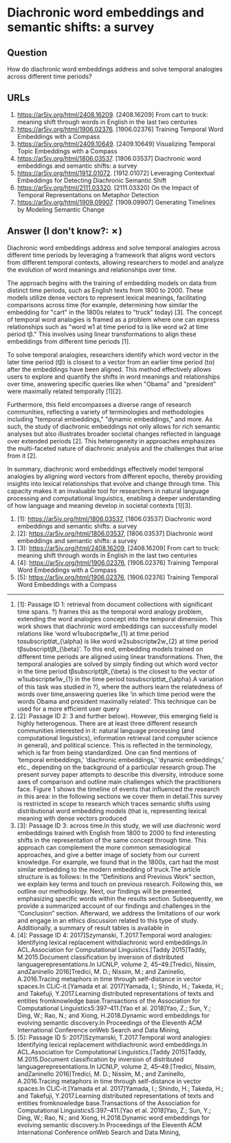 # Diachronic word embeddings and semantic shifts: a survey

## Question

How do diachronic word embeddings address and solve temporal analogies across different time periods?

## URLs

1. https://ar5iv.org/html/2408.16209. [2408.16209] From cart to truck: meaning shift through words in English in the last two centuries
2. https://ar5iv.org/html/1906.02376. [1906.02376] Training Temporal Word Embeddings with a Compass
3. https://ar5iv.org/html/2409.10649. [2409.10649] Visualizing Temporal Topic Embeddings with a Compass
4. https://ar5iv.org/html/1806.03537. [1806.03537] Diachronic word embeddings and semantic shifts: a survey
5. https://ar5iv.org/html/1912.01072. [1912.01072] Leveraging Contextual Embeddings for Detecting Diachronic Semantic Shift
6. https://ar5iv.org/html/2111.03320. [2111.03320] On the Impact of Temporal Representations on Metaphor Detection
7. https://ar5iv.org/html/1909.09907. [1909.09907] Generating Timelines by Modeling Semantic Change

## Answer (I don't know?: ✗)

Diachronic word embeddings address and solve temporal analogies across different time periods by leveraging a framework that aligns word vectors from different temporal contexts, allowing researchers to model and analyze the evolution of word meanings and relationships over time.

The approach begins with the training of embedding models on data from distinct time periods, such as English texts from 1800 to 2000. These models utilize dense vectors to represent lexical meanings, facilitating comparisons across time (for example, determining how similar the embedding for "cart" in the 1800s relates to "truck" today) [3]. The concept of temporal word analogies is framed as a problem where one can express relationships such as "word w1 at time period tα is like word w2 at time period tβ." This involves using linear transformations to align these embeddings from different time periods [1]. 

To solve temporal analogies, researchers identify which word vector in the later time period (tβ) is closest to a vector from an earlier time period (tα) after the embeddings have been aligned. This method effectively allows users to explore and quantify the shifts in word meanings and relationships over time, answering specific queries like when "Obama" and "president" were maximally related temporally [1][2].

Furthermore, this field encompasses a diverse range of research communities, reflecting a variety of terminologies and methodologies including "temporal embeddings," "dynamic embeddings," and more. As such, the study of diachronic embeddings not only allows for rich semantic analyses but also illustrates broader societal changes reflected in language over extended periods [2]. This heterogeneity in approaches emphasizes the multi-faceted nature of diachronic analysis and the challenges that arise from it [2].

In summary, diachronic word embeddings effectively model temporal analogies by aligning word vectors from different epochs, thereby providing insights into lexical relationships that evolve and change through time. This capacity makes it an invaluable tool for researchers in natural language processing and computational linguistics, enabling a deeper understanding of how language and meaning develop in societal contexts [1][3].

1. [1]:  https://ar5iv.org/html/1806.03537, [1806.03537] Diachronic word embeddings and semantic shifts: a survey
2. [2]:  https://ar5iv.org/html/1806.03537, [1806.03537] Diachronic word embeddings and semantic shifts: a survey
3. [3]:  https://ar5iv.org/html/2408.16209, [2408.16209] From cart to truck: meaning shift through words in English in the last two centuries
4. [4]:  https://ar5iv.org/html/1906.02376, [1906.02376] Training Temporal Word Embeddings with a Compass
5. [5]:  https://ar5iv.org/html/1906.02376, [1906.02376] Training Temporal Word Embeddings with a Compass
---
1. [1]:  Passage ID 1: retrieval from document collections with significant time spans. ?) frames this as the temporal word analogy problem, extending the word analogies concept into the temporal dimension. This work shows that diachronic word embeddings can successfully model relations like ‘word w1subscript𝑤1w_{1} at time period tαsubscript𝑡𝛼t_{\alpha} is like word w2subscript𝑤2w_{2} at time period tβsubscript𝑡𝛽t_{\beta}’. To this end, embedding models trained on different time periods are aligned using linear transformations. Then, the temporal analogies are solved by simply finding out which word vector in the time period tβsubscript𝑡𝛽t_{\beta} is the closest to the vector of w1subscript𝑤1w_{1} in the time period tαsubscript𝑡𝛼t_{\alpha}.A variation of this task was studied in ?), where the authors learn the relatedness of words over time,answering queries like ‘in which time period were the words Obama and president maximally related’. This technique can be used for a more efficient user query
2. [2]:  Passage ID 2: 3 and further below). However, this emerging field is highly heterogenous. There are at least three different research communities interested in it: natural language processing (and computational linguistics), information retrieval (and computer science in general), and political science. This is reflected in the terminology, which is far from being standardized. One can find mentions of ‘temporal embeddings,’ ‘diachronic embeddings,’ ‘dynamic embeddings,’ etc., depending on the background of a particular research group.The present survey paper attempts to describe this diversity, introduce some axes of comparison and outline main challenges which the practitioners face. Figure 1 shows the timeline of events that influenced the research in this area: in the following sections we cover them in detail.This survey is restricted in scope to research which traces semantic shifts using distributional word embedding models (that is, representing lexical meaning with dense vectors produced
3. [3]:  Passage ID 3: across time.In this study, we will use diachronic word embeddings trained with English from 1800 to 2000 to find interesting shifts in the representation of the same concept through time. This approach can complement the more common semasiological approaches, and give a better image of society from our current knowledge. For example, we found that in the 1800s, cart had the most similar embedding to the modern embedding of truck.The article structure is as follows: In the “Definitions and Previous Work” section, we explain key terms and touch on previous research. Following this, we outline our methodology. Next, our findings will be presented, emphasizing specific words within the results section. Subsequently, we provide a summarized account of our findings and challenges in the “Conclusion” section. Afterward, we address the limitations of our work and engage in an ethics discussion related to this type of study. Additionally, a summary of result tables is available in
4. [4]:  Passage ID 4: 2017]Szymanski, T.2017.Temporal word analogies: Identifying lexical replacement withdiachronic word embeddings.In ACL.Association for Computational Linguistics.[Taddy 2015]Taddy, M.2015.Document classification by inversion of distributed languagerepresentations.In IJCNLP, volume 2, 45–49.[Tredici, Nissim, andZaninello 2016]Tredici, M. D.; Nissim, M.; and Zaninello, A.2016.Tracing metaphors in time through self-distance in vector spaces.In CLiC-it.[Yamada et al. 2017]Yamada, I.; Shindo, H.; Takeda, H.; and Takefuji, Y.2017.Learning distributed representations of texts and entities fromknowledge base.Transactions of the Association for Computational Linguistics5:397–411.[Yao et al. 2018]Yao, Z.; Sun, Y.; Ding, W.; Rao, N.; and Xiong, H.2018.Dynamic word embeddings for evolving semantic discovery.In Proceedings of the Eleventh ACM International Conference onWeb Search and Data Mining,
5. [5]:  Passage ID 5: 2017]Szymanski, T.2017.Temporal word analogies: Identifying lexical replacement withdiachronic word embeddings.In ACL.Association for Computational Linguistics.[Taddy 2015]Taddy, M.2015.Document classification by inversion of distributed languagerepresentations.In IJCNLP, volume 2, 45–49.[Tredici, Nissim, andZaninello 2016]Tredici, M. D.; Nissim, M.; and Zaninello, A.2016.Tracing metaphors in time through self-distance in vector spaces.In CLiC-it.[Yamada et al. 2017]Yamada, I.; Shindo, H.; Takeda, H.; and Takefuji, Y.2017.Learning distributed representations of texts and entities fromknowledge base.Transactions of the Association for Computational Linguistics5:397–411.[Yao et al. 2018]Yao, Z.; Sun, Y.; Ding, W.; Rao, N.; and Xiong, H.2018.Dynamic word embeddings for evolving semantic discovery.In Proceedings of the Eleventh ACM International Conference onWeb Search and Data Mining,